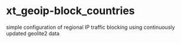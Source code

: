 # xt_geoip-block_countries
simple configuration of regional IP traffic blocking using continuously updated geolite2 data
